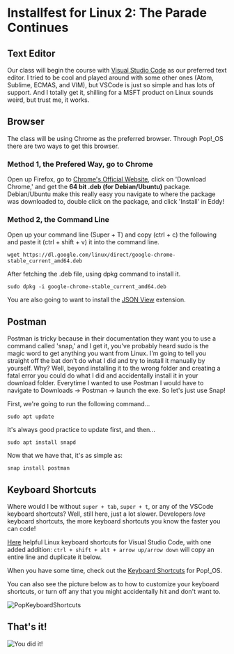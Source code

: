 # Installfest for Linux 2: The Parade Continues

## Text Editor

Our class will begin the course with [Visual Studio Code](../../mac-dev-tools/editor-vsc.md) as our preferred text editor. I tried to be cool and played around with some other ones (Atom, Sublime, ECMAS, and VIM), but VSCode is just so simple and has lots of support. And I totally get it, shilling for a MSFT product on Linux sounds weird, but trust me, it works. 

## Browser

The class will be using Chrome as the preferred browser. Through Pop!_OS there are two ways to get this browser.

### Method 1, the Prefered Way, go to Chrome

Open up Firefox, go to [Chrome's Official Website](https://www.google.com/chrome/), click on 'Download Chrome,' and get the **64 bit .deb (for Debian/Ubuntu)** package. Debian/Ubuntu make this really easy you navigate to where the package was downloaded to, double click on the package, and click 'Install' in Eddy!

### Method 2, the Command Line 

Open up your command line (Super + T) and copy (ctrl + c) the following and paste it (ctrl + shift + v) it into the command line.

``wget https://dl.google.com/linux/direct/google-chrome-stable_current_amd64.deb``

After fetching the .deb file, using dpkg command to install it. 

``sudo dpkg -i google-chrome-stable_current_amd64.deb``

You are also going to want to install the [JSON View](https://chrome.google.com/webstore/detail/jsonview/chklaanhfefbnpoihckbnefhakgolnmc) extension.

## Postman

Postman is tricky because in their documentation they want you to use a command called 'snap,' and I get it, you've probably heard sudo is the magic word to get anything you want from Linux. I'm going to tell you straight off the bat don't do what I did and try to install it manually by yourself. Why? Well, beyond installing it to the wrong folder and creating a fatal error you could do what I did and accidentally install it in your download folder. Everytime I wanted to use Postman I would have to navigate to Downloads -> Postman -> launch the exe. So let's just use Snap!

First, we're going to run the following command...

``sudo apt update``

It's always good practice to update first, and then...

``sudo apt install snapd``

Now that we have that, it's as simple as:

``snap install postman``

## Keyboard Shortcuts

Where would I be without ``super + tab``, ``super + t``, or any of the VSCode keyboard shortcuts? Well, still here, just a lot slower. Developers *love* keyboard shortcuts, the more keyboard shortcuts you know the faster you can code!

[Here](https://code.visualstudio.com/shortcuts/keyboard-shortcuts-linux.pdf) helpful Linux keyboard shortcuts for Visual Studio Code, with one added addition: ``ctrl + shift + alt + arrow up/arrow down`` will copy an entire line and duplicate it below. 

When you have some time, check out the [Keyboard Shortcuts](https://support.system76.com/articles/pop-keyboard-shortcuts/) for Pop!_OS. 

You can also see the picture below as to how to customize your keyboard shortcuts, or turn off any that you might accidentally hit and don't want to.

![PopKeyboardShortcuts](../../assets/popkeyshortcuts.png)

## That's it!

![You did it!](https://media.giphy.com/media/3otPoS81loriI9sO8o/giphy.gif)
